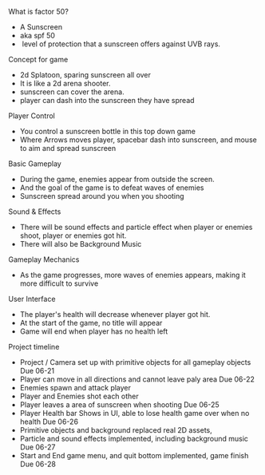
What is factor 50? 
 - A Sunscreen 
 - aka spf 50
 -  level of protection that a sunscreen offers against UVB rays.

Concept for game
 - 2d Splatoon, sparing sunscreen all over 
 - It is like a 2d arena shooter. 
 - sunscreen can cover the arena. 
 - player can dash into the sunscreen they have spread

Player Control
 - You control a sunscreen bottle in this top down game
 - Where Arrows moves player, spacebar dash into sunscreen, and mouse to aim and spread sunscreen

Basic Gameplay
 - During the game, enemies appear from outside the screen.
 - And the goal of the game is to defeat waves of enemies
 - Sunscreen spread around you when you shooting

Sound & Effects
 - There will be sound effects and particle effect when player or enemies shoot, player or enemies got hit. 
 - There will also be Background Music

Gameplay Mechanics
 - As the game progresses, more waves of enemies appears, making it more difficult to survive

User Interface
 - The player's health will decrease whenever player got hit.
 - At the start of the game, no title will appear
 - Game will end when player has no health left

Project timeline

 - Project / Camera set up with primitive objects for all gameplay objects             Due 06-21
 - Player can move in all directions and cannot leave paly area                              Due 06-22
 - Enemies spawn and attack player                                                              
 - Player and Enemies shot each other                                                          
 - Player leaves a area of sunscreen when shooting                                                Due 06-25 
 - Player Health bar Shows in UI, able to lose health game over when no health   Due 06-26
 - Primitive objects and background replaced real 2D assets, 
 - Particle and sound effects implemented, including background music               Due 06-27
 - Start and End game menu, and quit bottom implemented, game finish             Due 06-28